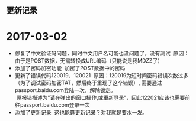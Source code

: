 ## 更新记录
# 2017-03-02
* 修复了中文验证码问题，同时中文用户名可能也没问题了，没有测试 
  原因：由于是POST数据，无需转换成URL编码（只能说是我MDZZ了）
* 添加了密码加密功能 
  加密了POST数据中的密码
* 更新了错误代码120019、120021 
  原因：120019为短时间密码错误次数过多（为了调试密码加密TAT，然后终于重现了这个错误）, 需要通过passport.baidu.com登陆一次，解除锁定。  
  原报错描述为"请在弹出的窗口操作,或重新登录"，因此122021应该也需要前往passport.baidu.com登录一次
* 添加了更新记录 
  这也能算更新记录？对我就是要水一发。
